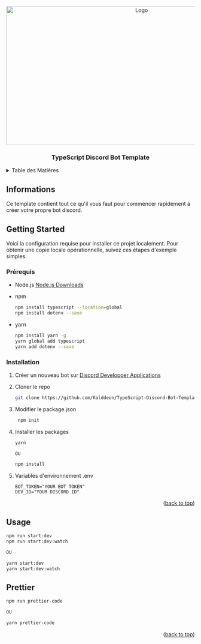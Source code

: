 <div align="center">
  <img src="https://i.imgur.com/XOqAELg.png" alt="Logo" width="708" height="370">
  <h3 align="center">TypeScript Discord Bot Template</h3>
</div>

<!-- TABLE OF CONTENTS -->
<details>
  <summary>Table des Matières</summary>
  <ol>
    <li><a href="#informations">Informations</a></li>
    <li><a href="#getting-started">Getting Started</a></li>
    <li><a href="#prérequis">Prérequis</a></li>
    <li><a href="#installation">Installation</a></li>
    <li><a href="#usage">Usage</a></li>
    <li><a href="#prettier">Prettier</a></li>
  </ol>
</details>

<!-- INFOS -->

## Informations

Ce template contient tout ce qu'il vous faut pour commencer rapidement à créer votre propre bot discord.

<!-- GETTING STARTED -->

## Getting Started

Voici la configuration requise pour installer ce projet localement.
Pour obtenir une copie locale opérationnelle, suivez ces étapes d'exemple simples.

### Prérequis

- Node.js
  <a href="https://nodejs.org/fr/">Node.js Downloads</a>

- npm

  ```sh
  npm install typescript --location=global
  npm install dotenv --save
  ```

- yarn
  ```sh
  npm install yarn -g
  yarn global add typescript
  yarn add dotenv --save
  ```

### Installation

1. Créer un nouveau bot sur [Discord Developper Applications](https://discord.com/developers/applications)
2. Cloner le repo
   ```sh
   git clone https://github.com/Kalddeon/TypeScript-Discord-Bot-Template.git
   ```
3. Modifier le package.json
   ```sh
    npm init
   ```
4. Installer les packages

   ```sh
   yarn

   OU

   npm install
   ```

5. Variables d'environnement .env
   ```env
   BOT_TOKEN="YOUR BOT TOKEN"
   DEV_ID="YOUR DISCORD ID"
   ```

<p align="right">(<a href="#top">back to top</a>)</p>

<!-- USAGE EXAMPLES -->

## Usage

```sh
npm run start:dev
npm run start:dev:watch

OU

yarn start:dev
yarn start:dev:watch
```

## Prettier

```sh
npm run prettier-code

OU

yarn prettier-code
```

<p align="right">(<a href="#top">back to top</a>)</p>
